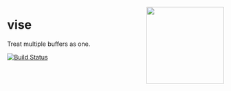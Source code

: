 <a href="http://hapijs.com"><img src="https://raw.githubusercontent.com/hapijs/assets/master/images/family.png" width="180px" align="right" /></a>

# vise

Treat multiple buffers as one.

[![Build Status](https://secure.travis-ci.org/hapijs/vise.png)](http://travis-ci.org/hapijs/vise)
